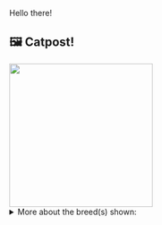 Hello there!



## 🖼️ Catpost!

<sub>
    <img src="https://cdn2.thecatapi.com/images/XAvnPwmqZ.jpg" height="256">
</sub>


<details>
<summary>More about the breed(s) shown:</summary>

Breed: Chantilly-Tiffany

Description: The Chantilly is a devoted companion and prefers company to being left alone. While the Chantilly is not demanding, she will "chirp" and "talk" as if having a conversation. This breed is affectionate, with a sweet temperament. It can stay still for extended periods, happily lounging in the lap of its loved one. This quality makes the Tiffany an ideal traveling companion, and an ideal house companion for senior citizens and the physically handicapped.

Links:
<ul>
  <li>CFA None available</li>
  <li>Wikipedia https://en.wikipedia.org/wiki/Chantilly-Tiffany</li>
</ul> 

</details>
